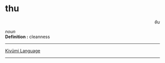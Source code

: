 
# thu

<div align="right"><i>θu</i></div>

*noun*  
**Definition :** cleanness  

---

[Kivümi Language](../README.md)

---
